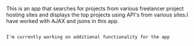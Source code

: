 This is an app that searches for projects from various freelancer project hosting sites 
and displays the top projects using API's from various sites.I have worked with AJAX and jsons
in this app.

~~~~Currently displays results from Freelancer.com ~~~~

I'm currently working on additional functionality for the app
